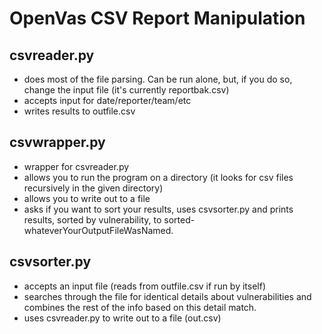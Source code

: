 # OpenVas CSV Report Manipulation
## csvreader.py
- does most of the file parsing. Can be run alone, but, if you do so, change the input file (it's currently reportbak.csv)
- accepts input for date/reporter/team/etc
- writes results to outfile.csv
## csvwrapper.py
- wrapper for csvreader.py
- allows you to run the program on a directory (it looks for csv files recursively in the given directory)
- allows you to write out to a file
- asks if you want to sort your results, uses csvsorter.py and prints results, sorted by vulnerability, to sorted-whateverYourOutputFileWasNamed.
## csvsorter.py
- accepts an input file (reads from outfile.csv if run by itself)
- searches through the file for identical details about vulnerabilities and combines the rest of the info based on this detail match.
- uses csvreader.py to write out to a file (out.csv)
